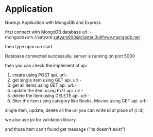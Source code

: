# Application
Node.js Application with MongoDB and Express

first connect with MongoDB database
url :- mongodb+srv://satyam:satyam903@cluster.3uhfvwv.mongodb.net

then type npm run start

Database connected successully.
server is running on port 5000

then you can check the implement of api
1. create using POST api.  url:-
2. get single item using GET api.  url:-
3. get all items using GET api.  url:-
4. update the item using PUT api.  url:-
5. delete the item using DELETE api.  url:-
6. filter the item using category like Books, Movies using GET api.  url:-

single item, update, delete all the url you can write id at place of (/:id)

we also use joi for validation library

and those item can't found get message ("its doesn't exist")



